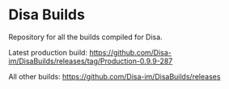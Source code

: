 # Disa Builds

Repository for all the builds compiled for Disa.

Latest production build: https://github.com/Disa-im/DisaBuilds/releases/tag/Production-0.9.9-287

All other builds: https://github.com/Disa-im/DisaBuilds/releases
